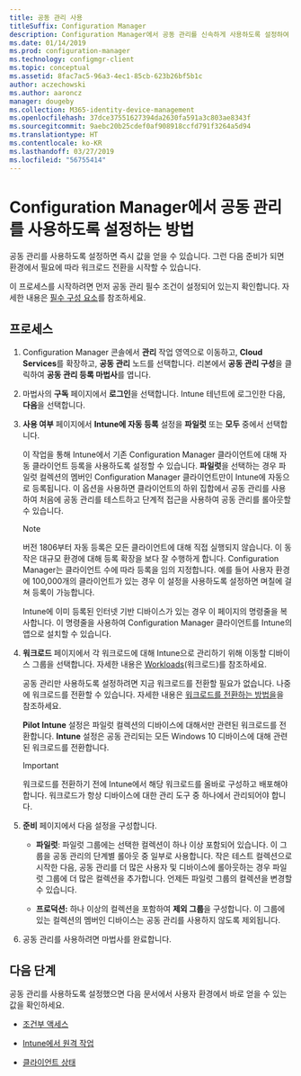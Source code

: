 ```yaml
---
title: 공동 관리 사용
titleSuffix: Configuration Manager
description: Configuration Manager에서 공동 관리를 신속하게 사용하도록 설정하여 즉시 값을 얻습니다.
ms.date: 01/14/2019
ms.prod: configuration-manager
ms.technology: configmgr-client
ms.topic: conceptual
ms.assetid: 8fac7ac5-96a3-4ec1-85cb-623b26bf5b1c
author: aczechowski
ms.author: aaroncz
manager: dougeby
ms.collection: M365-identity-device-management
ms.openlocfilehash: 37dce37551627394da2630fa591a3c803ae8343f
ms.sourcegitcommit: 9aebc20b25cdef0af908918ccfd791f3264a5d94
ms.translationtype: HT
ms.contentlocale: ko-KR
ms.lasthandoff: 03/27/2019
ms.locfileid: "56755414"
---
```

# <a name="how-to-enable-co-management-in-configuration-manager"></a>Configuration Manager에서 공동 관리를 사용하도록 설정하는 방법

공동 관리를 사용하도록 설정하면 즉시 값을 얻을 수 있습니다. 그런 다음 준비가 되면 환경에서 필요에 따라 워크로드 전환을 시작할 수 있습니다.

이 프로세스를 시작하려면 먼저 공동 관리 필수 조건이 설정되어 있는지 확인합니다. 자세한 내용은 [필수 구성 요소](/sccm/comanage/overview#prerequisites)를 참조하세요.



## <a name="process"></a>프로세스

1. Configuration Manager 콘솔에서 **관리** 작업 영역으로 이동하고, **Cloud Services**를 확장하고, **공동 관리** 노드를 선택합니다. 리본에서 **공동 관리 구성**을 클릭하여 **공동 관리 등록 마법사**를 엽니다.  

2. 마법사의 **구독** 페이지에서 **로그인**을 선택합니다. Intune 테넌트에 로그인한 다음, **다음**을 선택합니다.  

3. **사용 여부** 페이지에서 **Intune에 자동 등록** 설정을 **파일럿** 또는 **모두** 중에서 선택합니다.   

    이 작업을 통해 Intune에서 기존 Configuration Manager 클라이언트에 대해 자동 클라이언트 등록을 사용하도록 설정할 수 있습니다. **파일럿**을 선택하는 경우 파일럿 컬렉션의 멤버인 Configuration Manager 클라이언트만이 Intune에 자동으로 등록됩니다. 이 옵션을 사용하면 클라이언트의 하위 집합에서 공동 관리를 사용하여 처음에 공동 관리를 테스트하고 단계적 접근을 사용하여 공동 관리를 롤아웃할 수 있습니다.  

    > [!Note]  
    > 버전 1806부터 자동 등록은 모든 클라이언트에 대해 직접 실행되지 않습니다. 이 동작은 대규모 환경에 대해 등록 확장을 보다 잘 수행하게 합니다. Configuration Manager는 클라이언트 수에 따라 등록을 임의 지정합니다. 예를 들어 사용자 환경에 100,000개의 클라이언트가 있는 경우 이 설정을 사용하도록 설정하면 며칠에 걸쳐 등록이 가능합니다.<!--1358003-->  

    Intune에 이미 등록된 인터넷 기반 디바이스가 있는 경우 이 페이지의 명령줄을 복사합니다. 이 명령줄을 사용하여 Configuration Manager 클라이언트를 Intune의 앱으로 설치할 수 있습니다.

4. **워크로드** 페이지에서 각 워크로드에 대해 Intune으로 관리하기 위해 이동할 디바이스 그룹을 선택합니다. 자세한 내용은 [Workloads](/sccm/comanage/workloads)(워크로드)를 참조하세요.  

    공동 관리만 사용하도록 설정하려면 지금 워크로드를 전환할 필요가 없습니다. 나중에 워크로드를 전환할 수 있습니다. 자세한 내용은 [워크로드를 전환하는 방법을](/sccm/comanage/how-to-switch-workloads)을 참조하세요.  

    **Pilot Intune** 설정은 파일럿 컬렉션의 디바이스에 대해서만 관련된 워크로드를 전환합니다. **Intune** 설정은 공동 관리되는 모든 Windows 10 디바이스에 대해 관련된 워크로드를 전환합니다.  

    > [!Important] 
    > 워크로드를 전환하기 전에 Intune에서 해당 워크로드를 올바로 구성하고 배포해야 합니다. 워크로드가 항상 디바이스에 대한 관리 도구 중 하나에서 관리되어야 합니다.  

5. **준비** 페이지에서 다음 설정을 구성합니다.  

    - **파일럿**: 파일럿 그룹에는 선택한 컬렉션이 하나 이상 포함되어 있습니다. 이 그룹을 공동 관리의 단계별 롤아웃 중 일부로 사용합니다. 작은 테스트 컬렉션으로 시작한 다음, 공동 관리를 더 많은 사용자 및 디바이스에 롤아웃하는 경우 파일럿 그룹에 더 많은 컬렉션을 추가합니다. 언제든 파일럿 그룹의 컬렉션을 변경할 수 있습니다.  

    - **프로덕션:** 하나 이상의 컬렉션을 포함하여 **제외 그룹**을 구성합니다. 이 그룹에 있는 컬렉션의 멤버인 디바이스는 공동 관리를 사용하지 않도록 제외됩니다.  

6. 공동 관리를 사용하려면 마법사를 완료합니다.  



## <a name="next-steps"></a>다음 단계

공동 관리를 사용하도록 설정했으면 다음 문서에서 사용자 환경에서 바로 얻을 수 있는 값을 확인하세요.

- [조건부 액세스](/sccm/comanage/quickstart-conditional-access)  

- [Intune에서 원격 작업](/sccm/comanage/quickstart-remote-actions)  

- [클라이언트 상태](/sccm/comanage/quickstart-client-health)  
